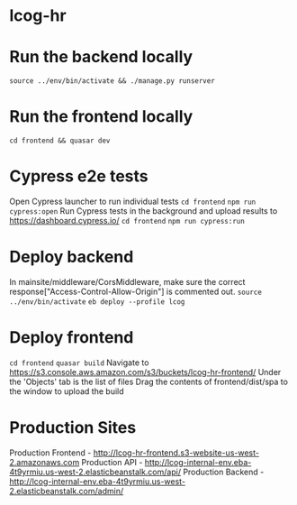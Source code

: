 # lcog-hr

# Run the backend locally
`source ../env/bin/activate && ./manage.py runserver`

# Run the frontend locally
`cd frontend && quasar dev`

# Cypress e2e tests
Open Cypress launcher to run individual tests
`cd frontend`
`npm run cypress:open`
Run Cypress tests in the background and upload results to https://dashboard.cypress.io/
`cd frontend`
`npm run cypress:run`

# Deploy backend
In mainsite/middleware/CorsMiddleware, make sure the correct response["Access-Control-Allow-Origin"] is commented out.
`source ../env/bin/activate`
`eb deploy --profile lcog`

# Deploy frontend
`cd frontend`
`quasar build`
Navigate to https://s3.console.aws.amazon.com/s3/buckets/lcog-hr-frontend/
Under the 'Objects' tab is the list of files
Drag the contents of frontend/dist/spa to the window to upload the build

# Production Sites
Production Frontend - http://lcog-hr-frontend.s3-website-us-west-2.amazonaws.com
Production API - http://lcog-internal-env.eba-4t9yrmiu.us-west-2.elasticbeanstalk.com/api/
Production Backend - http://lcog-internal-env.eba-4t9yrmiu.us-west-2.elasticbeanstalk.com/admin/